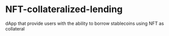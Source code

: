 # NFT-collateralized-lending
dApp that provide users with the ability to borrow stablecoins using NFT as collateral

